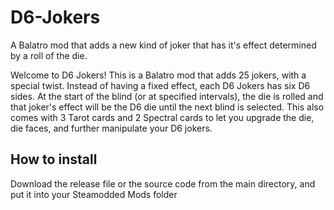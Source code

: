# D6-Jokers
A Balatro mod that adds a new kind of joker that has it's effect determined by a roll of the die. 

Welcome to D6 Jokers! This is a Balatro mod that adds 25 jokers, with a special twist. Instead of having a fixed effect, each D6 Jokers has six D6 sides. At the start of the blind (or at specified intervals), the die is rolled and that joker's effect will be the D6 die until the next blind is selected. This also comes with 3 Tarot cards and 2 Spectral cards to let you upgrade the die, die faces, and further manipulate your D6 jokers. 
## How to install
Download the release file or the source code from the main directory, and put it into your Steamodded Mods folder
